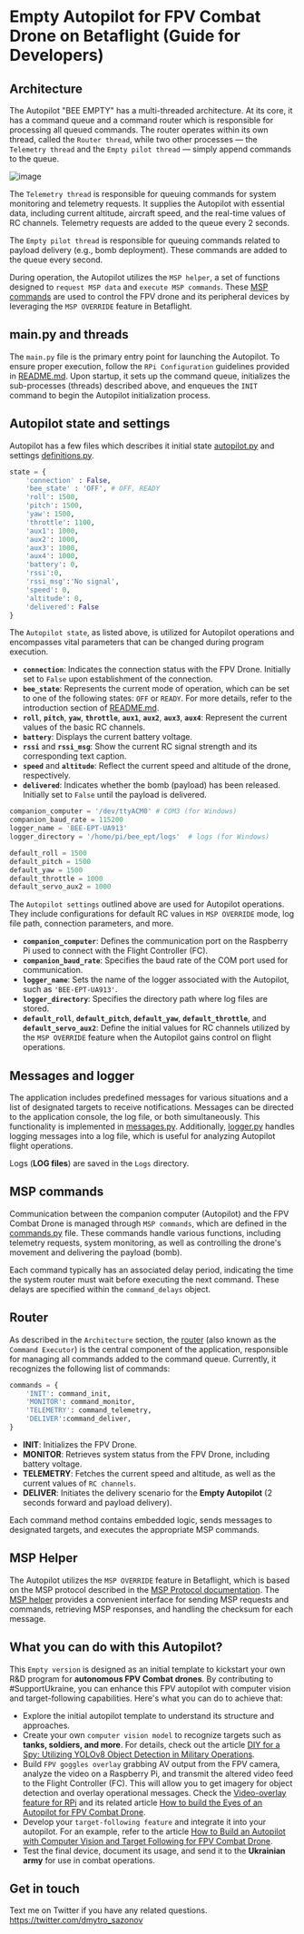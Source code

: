# Empty Autopilot for FPV Combat Drone on Betaflight (Guide for Developers)

## Architecture
The Autopilot "BEE EMPTY" has a multi-threaded architecture. At its core, it has a command queue and a command router which is responsible for processing all queued commands. The router operates within its own thread, called the `Router thread`, while two other processes — the `Telemetry thread` and the `Empty pilot thread` — simply append commands to the queue.

![image](assets/architecture.png)

The `Telemetry thread` is responsible for queuing commands for system monitoring and telemetry requests. It supplies the Autopilot with essential data, including current altitude, aircraft speed, and the real-time values of RC channels. Telemetry requests are added to the queue every 2 seconds.

The `Empty pilot thread` is responsible for queuing commands related to payload delivery (e.g., bomb deployment). These commands are added to the queue every second.

During operation, the Autopilot utilizes the `MSP helper`, a set of functions designed to `request MSP data` and `execute MSP commands`. These [MSP commands](http://www.multiwii.com/wiki/index.php?title=Multiwii_Serial_Protocol) are used to control the FPV drone and its peripheral devices by leveraging the `MSP OVERRIDE` feature in Betaflight.

## main.py and threads
The `main.py` file is the primary entry point for launching the Autopilot. To ensure proper execution, follow the `RPi Configuration` guidelines provided in [README.md](README.md). Upon startup, it sets up the command queue, initializes the sub-processes (threads) described above, and enqueues the `INIT` command to begin the Autopilot initialization process.

## Autopilot state and settings
Autopilot has a few files which describes it initial state [autopilot.py](autopilot.py) and settings [definitions.py](definitions.py).
```python
state = {
    'connection' : False,
    'bee_state' : 'OFF', # OFF, READY
    'roll': 1500,
    'pitch': 1500,
    'yaw': 1500,
    'throttle': 1100,
    'aux1': 1000,
    'aux2': 1000,
    'aux3': 1000,
    'aux4': 1000,
    'battery': 0,
    'rssi':0,
    'rssi_msg':'No signal',
    'speed': 0,
    'altitude': 0,
    'delivered': False
}
```
The `Autopilot state`, as listed above, is utilized for Autopilot operations and encompasses vital parameters that can be changed during program execution.

- **`connection`**: Indicates the connection status with the FPV Drone. Initially set to `False` upon establishment of the connection.
- **`bee_state`**: Represents the current mode of operation, which can be set to one of the following states: `OFF` or `READY`. For more details, refer to the introduction section of [README.md](README.md).
- **`roll`**, **`pitch`**, **`yaw`**, **`throttle`**, **`aux1`**, **`aux2`**, **`aux3`**, **`aux4`**: Represent the current values of the basic RC channels.
- **`battery`**: Displays the current battery voltage.
- **`rssi`** and **`rssi_msg`**: Show the current RC signal strength and its corresponding text caption.
- **`speed`** and **`altitude`**: Reflect the current speed and altitude of the drone, respectively.
- **`delivered`**: Indicates whether the bomb (payload) has been released. Initially set to `False` until the payload is delivered.

```python
companion_computer = '/dev/ttyACM0' # COM3 (for Windows)
companion_baud_rate = 115200
logger_name = 'BEE-EPT-UA913'
logger_directory = '/home/pi/bee_ept/logs'  # logs (for Windows) 

default_roll = 1500
default_pitch = 1500
default_yaw = 1500
default_throttle = 1000
default_servo_aux2 = 1000
```

The `Autopilot settings` outlined above are used for Autopilot operations. They include configurations for default RC values in `MSP OVERRIDE` mode, log file path, connection parameters, and more.

- **`companion_computer`**: Defines the communication port on the Raspberry Pi used to connect with the Flight Controller (FC).
- **`companion_baud_rate`**: Specifies the baud rate of the COM port used for communication.
- **`logger_name`**: Sets the name of the logger associated with the Autopilot, such as `'BEE-EPT-UA913'`.
- **`logger_directory`**: Specifies the directory path where log files are stored.
- **`default_roll`**, **`default_pitch`**, **`default_yaw`**, **`default_throttle`**, and **`default_servo_aux2`**: Define the initial values for RC channels utilized by the `MSP OVERRIDE` feature when the Autopilot gains control on flight operations.

## Messages and logger
The application includes predefined messages for various situations and a list of designated targets to receive notifications. Messages can be directed to the application console, the log file, or both simultaneously. This functionality is implemented in [messages.py](messages.py). Additionally, [logger.py](logger.py) handles logging messages into a log file, which is useful for analyzing Autopilot flight operations.

Logs (**LOG files**) are saved in the `Logs` directory.

## MSP commands
Communication between the companion computer (Autopilot) and the FPV Combat Drone is managed through `MSP commands`, which are defined in the [commands.py](commands.py) file. These commands handle various functions, including telemetry requests, system monitoring, as well as controlling the drone's movement and delivering the payload (bomb).

Each command typically has an associated delay period, indicating the time the system router must wait before executing the next command. These delays are specified within the `command_delays` object.

## Router
As described in the `Architecture` section, the [router](router.py) (also known as the `Command Executor`) is the central component of the application, responsible for managing all commands added to the command queue. Currently, it recognizes the following list of commands:
```python
commands = {
    'INIT': command_init,
    'MONITOR': command_monitor,
    'TELEMETRY': command_telemetry,
    'DELIVER':command_deliver,
}
```

- **INIT**: Initializes the FPV Drone.
- **MONITOR**: Retrieves system status from the FPV Drone, including battery voltage.
- **TELEMETRY**: Fetches the current speed and altitude, as well as the current values of `RC channels`.
- **DELIVER**: Initiates the delivery scenario for the **Empty Autopilot** (2 seconds forward and payload delivery).

Each command method contains embedded logic, sends messages to designated targets, and executes the appropriate MSP commands.

## MSP Helper
The Autopilot utilizes the `MSP OVERRIDE` feature in Betaflight, which is based on the MSP protocol described in the [MSP Protocol documentation](http://www.multiwii.com/wiki/index.php?title=Multiwii_Serial_Protocol). The [MSP helper](msp_helper.py) provides a convenient interface for sending MSP requests and commands, retrieving MSP responses, and handling the checksum for each message.

## What you can do with this Autopilot?
This `Empty version` is designed as an initial template to kickstart your own R&D program for **autonomous FPV Combat drones**. By contributing to #SupportUkraine, you can enhance this FPV autopilot with computer vision and target-following capabilities. Here's what you can do to achieve that:
- Explore the initial autopilot template to understand its structure and approaches.
- Create your own `computer vision model` to recognize targets such as **tanks, soldiers, and more**. For details, check out the article [DIY for a Spy: Utilizing YOLOv8 Object Detection in Military Operations](https://medium.com/@dmytrosazonov/diy-for-a-spy-utilizing-yolov8-object-detection-in-military-operations-053d787b6f62).
- Build `FPV goggles overlay` grabbing AV output from the FPV camera, analyze the video on a Raspberry Pi, and transmit the altered video feed to the Flight Controller (FC). This will allow you to get imagery for object detection and overlay operational messages. Check the [Video-overlay feature for RPi](https://gist.github.com/under0tech/6360ffea697f2f2f9f8d0d5b70148ef0) and its related article [How to build the Eyes of an Autopilot for FPV Combat Drone](https://medium.com/@dmytrosazonov/how-to-build-the-eyes-of-an-autopilot-for-fpv-combat-drone-bbf13d605a9f).
- Develop your `target-following feature` and integrate it into your autopilot. For an example, refer to the article [How to Build an Autopilot with Computer Vision and Target Following for FPV Combat Drone](https://medium.com/@dmytrosazonov/how-to-build-an-autopilot-with-computer-vision-and-target-following-for-fpv-combat-drone-3544f482baae).
- Test the final device, document its usage, and send it to the **Ukrainian army** for use in combat operations.

## Get in touch
Text me on Twitter if you have any related questions.
https://twitter.com/dmytro_sazonov
